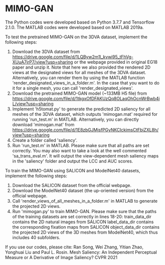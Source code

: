 # MIMO-GAN

The Python codes were developed based on Python 3.7.7 and Tensorflow 2.1.0.
The MATLAB codes were developed based on MATLAB 2019a.

To test the pretrained MIMO-GAN on the 3DVA dataset, implement the following steps:
1. Download the 3DVA dataset from https://drive.google.com/file/d/1LQByw2m1l_kywi95_tFhVg-XUuA7jrP7/view?usp=sharing or the webpage provided in original EG18 paper and unzip it. Note that here we also provided the rendered 2D views at the designated views for all meshes of the 3DVA dataset. Alternatively, you can render them by using the MATLAB function 'render_designated_views_in_a_folder.m'. In the case that you want to do it for a single mesh, you can call 'render_designated_views'.
2. Download the pretrained MIMO-GAN model (~133MB H5 file) from 
https://drive.google.com/file/d/1tkgxOfDFAKUzQq8OLaqOhOcnWrBwb4iL/view?usp=sharing
3. Implement 'h5tomat.py' to generate the predicted 2D saliency for all meshes of the 3DVA dataset, which outputs 'mimogan.mat' required for running 'run_test.m' in MATLAB. Alternatively, you can directly download 'mimogan.mat' from https://drive.google.com/file/d/1E8zbGJMjsfPGyNKCIckimsCtFbiZXL8h/view?usp=sharing
4. Create a folder called 'saliency'.
5. Run 'run_test.m' in MATLAB. Please make sure that all paths are set correctly. You may also want to take a look at the well commented 'sa_trans_eval.m'. It will output the view-dependent mesh saliency maps in the 'saliency' folder and output the LCC and AUC scores.

To train the MIMO-GAN using SALICON and ModelNet40 datasets, implement the following steps:
1. Download the SALICON dataset from the official webpage.
2. Download the ModelNet40 dataset (the up-oriented version) from the official webpage.
3. Call 'render_views_of_all_meshes_in_a_folder.m' in MATLAB to generate the projected 2D views.
4. Run 'mimogan.py' to train MIMO-GAN. Please make sure that the paths of the training datasets are set correctly in lines 18-20:
train_data_dir contains the 2D natural images from SALICON
label_data_dir contains the corresponding fixation maps from SALICON
object_data_dir contains the projected 2D views of the 3D meshes from ModelNet40, which thus includes 40 subfolders.


If you use our codes, please cite:
Ran Song, Wei Zhang, Yitian Zhao, Yonghuai Liu and Paul L. Rosin. Mesh Saliency: An Independent Perceptual Measure or A Derivative of Image Saliency? CVPR 2021
